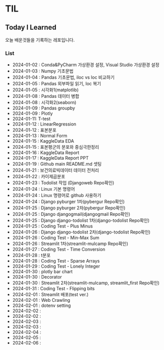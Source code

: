 # TIL
## Today I Learned

오늘 배운것들을 기록하는 레포입니다.

### List
- 2024-01-02 : Conda&PyCharm 가상환경 설정, Visual Studio 가상환경 설정
- 2024-01-03 : Numpy 기초문법
- 2024-01-04 : Pandas 기초문법, iloc vs loc 비교하기
- 2024-01-05 : Pandas 외부파일 읽기, loc 복기
- 2024-01-05 : 시각화1(matplotlib)
- 2024-01-08 : Pandas 데이터 병합
- 2024-01-08 : 시각화2(seaborn)
- 2024-01-09 : Pandas groupby
- 2024-01-09 : Plotly
- 2024-01-11: T-test
- 2024-01-12 : LinearRegression
- 2024-01-12 : 표본분포
- 2024-01-13 : Normal Form
- 2024-01-15 : KaggleData EDA
- 2024-01-15 : 표본평군의 분포와 중심극한정리
- 2024-01-16 : KaggleData Report
- 2024-01-17 : KaggleData Report PPT
- 2024-01-19 : Github main README.md 셋팅
- 2024-01-21 : 보건의료빅데이터 데이터 전처리
- 2024-01-22 : 카이제곱분포
- 2024-01-23 : Todolist 작업 (Djangoweb Repo확인)
- 2024-01-24 : Linux 기본 명령어
- 2024-01-24 : Linux 명령어로 github 사용하기
- 2024-01-24 : Django pyburger 1차(pybergur Repo확인)
- 2024-01-25 : Django pyburger 2차(pybergur Repo확인)
- 2024-01-25 : Django djangogmail(djangogmail Repo확인)
- 2024-01-25 : Django django-todolist 1차(django-todolist Repo확인)
- 2024-01-25 : Coding Test - Plus Minus
- 2024-01-26 : Django django-todolist 2차(django-todolist Repo확인)
- 2024-01-26 : Coding Test - Min-Max Sum
- 2024-01-26 : Streamlit 1차(streamlit-mulcamp Repo확인)
- 2024-01-27 : Coding Test - Time Conversion
- 2024-01-28 : t분포
- 2024-01-28 : Coding Test - Sparse Arrays
- 2024-01-29 : Coding Test - Lonely Integer
- 2024-01-30 : plotly bar chart
- 2024-01-30 : Decorator
- 2024-01-30 : Streamlit 2차(streamlit-mulcamp, streamlit_first Repo확인)
- 2024-01-31 : Coding Test - Flipping bits
- 2024-02-01 : Streamlit 배포(test ver.)
- 2024-02-01 : Web Crawling
- 2024-02-01 : dotenv setting
- 2024-02-02 :
- 2024-02-02 :
- 2024-02-03 :
- 2024-02-03 :
- 2024-02-04 :
- 2024-02-05 :
- 2024-02-06 :
